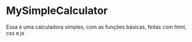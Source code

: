 # MySimpleCalculator
Essa é uma calculadora simples, com as funções básicas, feitas com html, css e js
